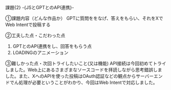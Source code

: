 課題{2} -{JSとGPTとのAPI連携}-

①課題内容（どんな作品か）
GPTに質問ををなげ、答えをもらい、それをXでWeb Intentで投稿する

②工夫した点・こだわった点
1. GPTとのAPI連携をし、回答をもらう点
2. LOADINGのアニメーション

③難しかった点・次回トライしたいこと(又は機能)
API接続は今回初めてトライしました。Web上にあるさまざまなソースコードを拝読しながら思考錯誤しました。また、XへのAPIを使った投稿はOAuth認証などの観点からサーバーエンドでん処理が必要ということがわかり、今回はWeb Intentで対応しました。